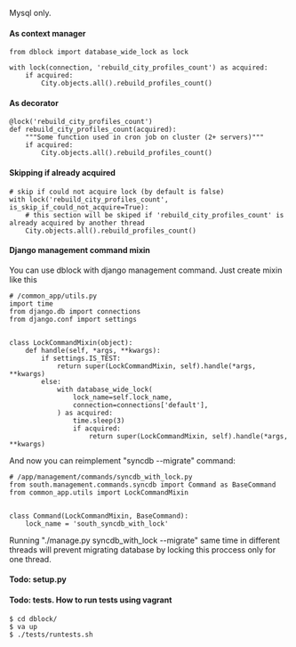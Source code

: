 Mysql only.

#### As context manager

    from dblock import database_wide_lock as lock

    with lock(connection, 'rebuild_city_profiles_count') as acquired:
        if acquired:
            City.objects.all().rebuild_profiles_count()

#### As decorator

    @lock('rebuild_city_profiles_count')
    def rebuild_city_profiles_count(acquired):
        """Some function used in cron job on cluster (2+ servers)"""
        if acquired:
            City.objects.all().rebuild_profiles_count()

#### Skipping if already acquired

    # skip if could not acquire lock (by default is false)
    with lock('rebuild_city_profiles_count', is_skip_if_could_not_acquire=True):
        # this section will be skiped if 'rebuild_city_profiles_count' is already acquired by another thread
        City.objects.all().rebuild_profiles_count()

#### Django management command mixin
You can use dblock with django management command. Just create mixin like this
    
    # /common_app/utils.py
    import time
    from django.db import connections
    from django.conf import settings


    class LockCommandMixin(object):
        def handle(self, *args, **kwargs):
            if settings.IS_TEST:
                return super(LockCommandMixin, self).handle(*args, **kwargs)
            else:
                with database_wide_lock(
                    lock_name=self.lock_name,
                    connection=connections['default'],
                ) as acquired:
                    time.sleep(3)
                    if acquired:
                        return super(LockCommandMixin, self).handle(*args, **kwargs)

And now you can reimplement "syncdb --migrate" command:
    
    # /app/management/commands/syncdb_with_lock.py
    from south.management.commands.syncdb import Command as BaseCommand
    from common_app.utils import LockCommandMixin


    class Command(LockCommandMixin, BaseCommand):
        lock_name = 'south_syncdb_with_lock'

Running "./manage.py syncdb_with_lock --migrate" same time in different threads will prevent migrating database by locking this proccess only for one thread.


#### Todo: setup.py

#### Todo: tests. How to run tests using vagrant

    $ cd dblock/
    $ va up
    $ ./tests/runtests.sh
